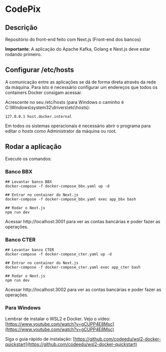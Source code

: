 # CodePix

## Descrição

Repositório do front-end feito com Next.js (Front-end dos bancos)

**Importante**: A aplicação do Apache Kafka, Golang e Nest.js deve estar rodando primeiro.

## Configurar /etc/hosts

A comunicação entre as aplicações se dá de forma direta através da rede da máquina.
Para isto é necessário configurar um endereços que todos os containers Docker consigam acessar.

Acrescente no seu /etc/hosts (para Windows o caminho é C:\Windows\system32\drivers\etc\hosts):
```
127.0.0.1 host.docker.internal
```
Em todos os sistemas operacionais é necessário abrir o programa para editar o *hosts* como Administrator da máquina ou root.

## Rodar a aplicação

Execute os comandos:

### Banco BBX
```
## Levantar banco BBX
docker-compose -f docker-compose_bbx.yaml up -d

## Entrar no container do Next.js
docker-compose -f docker-compose_bbx.yaml exec app_bbx bash

## Rodar o Next.js
npm run dev
```

Acessar http://localhost:3001 para ver as contas bancárias e poder fazer as operações.

### Banco CTER
```
## Levantar banco CTER
docker-compose -f docker-compose_cter.yaml up -d

## Entrar no container do Next.js
docker-compose -f docker-compose_cter.yaml exec app_cter bash

## Rodar o Next.js
npm run dev
```

Acessar http://localhost:3002 para ver as contas bancárias e poder fazer as operações.

### Para Windows 

Lembrar de instalar o WSL2 e Docker. Vejo o vídeo: [https://www.youtube.com/watch?v=gCUPP4E8Msc](https://www.youtube.com/watch?v=gCUPP4E8Msc) 

Siga o guia rápido de instalação: [https://github.com/codeedu/wsl2-docker-quickstart](https://github.com/codeedu/wsl2-docker-quickstart) 
